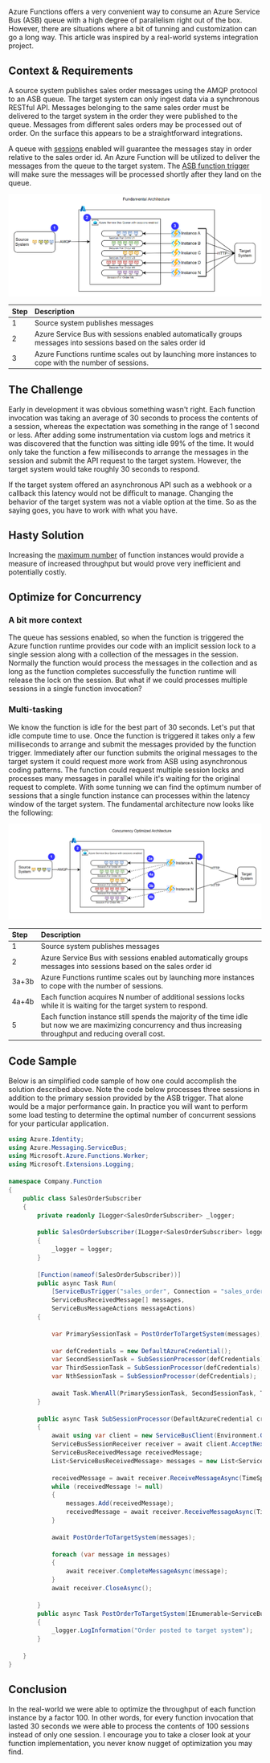 Azure Functions offers a very convenient way to consume an Azure Service Bus (ASB) queue with a high degree of parallelism right out of the box. However, there are situations where a bit of tunning and customization can go a long way. This article was inspired by a real-world systems integration project.

## Context & Requirements
A source system publishes sales order messages using the AMQP protocol to an ASB queue. The target system can only ingest data via a synchronous RESTful API. Messages belonging to the same sales order must be delivered to the target system in the order they were published to the queue. Messages from different sales orders may be processed out of order. On the surface this appears to be a straightforward integrations. 

A queue with [sessions](https://learn.microsoft.com/en-us/azure/service-bus-messaging/message-sessions) enabled will guarantee the messages stay in order relative to the sales order id. An Azure Function will be utilized to deliver the messages from the queue to the target system. The [ASB function trigger](https://learn.microsoft.com/en-us/azure/azure-functions/functions-bindings-service-bus-trigger?tabs=python-v2%2Cisolated-process%2Cnodejs-v4%2Cextensionv5&pivots=programming-language-csharp) will make sure the messages will be processed shortly after they land on the queue.

![Fundamental Architecture](images/FundamentalArch.png)

| Step | Description                                                                                                     |
| :--- | :-------------------------------------------------------------------------------------------------------------- |
| 1    | Source system publishes messages                                                                                |
| 2    | Azure Service Bus with sessions enabled automatically groups messages into sessions based on the sales order id |
| 3    | Azure Functions runtime scales out by launching more instances to cope with the number of sessions.             |

## The Challenge
Early in development it was obvious something wasn't right. Each function invocation was taking an average of 30 seconds to process the contents of a session, whereas the expectation was something in the range of 1 second or less. After adding some instrumentation via custom logs and metrics it was discovered that the function was sitting idle 99% of the time. It would only take the function a few milliseconds to arrange the messages in the session and submit the API request to the target system. However, the target system would take roughly 30 seconds to respond.

If the target system offered an asynchronous API such as a webhook or a callback this latency would not be difficult to manage. Changing the behavior of the target system was not a viable option at the time. So as the saying goes, you have to work with what you have.

## Hasty Solution
Increasing the [maximum number](https://learn.microsoft.com/en-us/azure/azure-functions/functions-concurrency#static-concurrency) of function instances would provide a measure of increased throughput but would prove very inefficient and potentially costly.

## Optimize for Concurrency
### A bit more context
The queue has sessions enabled, so when the function is triggered the Azure function runtime provides our code with an implicit session lock to a single session along with a collection of the messages in the session. Normally the function would process the messages in the collection and as long as the function completes successfully the function runtime will release the lock on the session. But what if we could processes multiple sessions in a single function invocation?

### Multi-tasking
We know the function is idle for the best part of 30 seconds. Let's put that idle compute time to use. Once the function is triggered it takes only a few milliseconds to arrange and submit the messages provided by the function trigger. Immediately after our function submits the original messages to the target system it could request more work from ASB using asynchronous coding patterns. The function could request multiple session locks and processes many messages in parallel while it's waiting for the original request to complete. With some tunning we can find the optimum number of sessions that a single function instance can processes within the latency window of the target system. The fundamental architecture now looks like the following:

![Concurrency Optimized Architecture](images/ConcurrencyOptimizedArch.png)

| Step  | Description                                                                                                                                                       |
| :---- | :---------------------------------------------------------------------------------------------------------------------------------------------------------------- |
| 1     | Source system publishes messages                                                                                                                                  |
| 2     | Azure Service Bus with sessions enabled automatically groups messages into sessions based on the sales order id                                                   |
| 3a+3b | Azure Functions runtime scales out by launching more instances to cope with the number of sessions.                                                               |
| 4a+4b | Each function acquires N number of additional sessions locks while it is waiting for the target system to respond.                                                |
| 5     | Each function instance still spends the majority of the time idle but now we are maximizing concurrency and thus increasing throughput and reducing overall cost. |

## Code Sample

Below is an simplified code sample of how one could accomplish the solution described above. Note the code below processes three sessions in addition to the primary session provided by the ASB trigger. That alone would be a major performance gain. In practice you will want to perform some load testing to determine the optimal number of concurrent sessions for your particular application.

```cs
using Azure.Identity;
using Azure.Messaging.ServiceBus;
using Microsoft.Azure.Functions.Worker;
using Microsoft.Extensions.Logging;

namespace Company.Function
{
    public class SalesOrderSubscriber
    {
        private readonly ILogger<SalesOrderSubscriber> _logger;

        public SalesOrderSubscriber(ILogger<SalesOrderSubscriber> logger)
        {
            _logger = logger;
        }

        [Function(nameof(SalesOrderSubscriber))]
        public async Task Run(
            [ServiceBusTrigger("sales_order", Connection = "sales_order_SERVICEBUS", IsSessionsEnabled = true, IsBatched = true)]
            ServiceBusReceivedMessage[] messages,
            ServiceBusMessageActions messageActions)
        {

            var PrimarySessionTask = PostOrderToTargetSystem(messages);

            var defCredentials = new DefaultAzureCredential();
            var SecondSessionTask = SubSessionProcessor(defCredentials);
            var ThirdSessionTask = SubSessionProcessor(defCredentials);
            var NthSessionTask = SubSessionProcessor(defCredentials);

            await Task.WhenAll(PrimarySessionTask, SecondSessionTask, ThirdSessionTask, NthSessionTask);
        }

        public async Task SubSessionProcessor(DefaultAzureCredential credentials)
        {
            await using var client = new ServiceBusClient(Environment.GetEnvironmentVariable("sales_order_fullyQualifiedNamespace"), credentials);
            ServiceBusSessionReceiver receiver = await client.AcceptNextSessionAsync("sales_order");
            ServiceBusReceivedMessage receivedMessage;
            List<ServiceBusReceivedMessage> messages = new List<ServiceBusReceivedMessage>();

            receivedMessage = await receiver.ReceiveMessageAsync(TimeSpan.FromMilliseconds(500));
            while (receivedMessage != null)
            {
                messages.Add(receivedMessage);
                receivedMessage = await receiver.ReceiveMessageAsync(TimeSpan.FromMilliseconds(500));
            }

            await PostOrderToTargetSystem(messages);

            foreach (var message in messages)
            {
                await receiver.CompleteMessageAsync(message);
            }
            await receiver.CloseAsync();

        }
        public async Task PostOrderToTargetSystem(IEnumerable<ServiceBusReceivedMessage> messages)
        {
            _logger.LogInformation("Order posted to target system");
        }

    }
}

```

## Conclusion
In the real-world we were able to optimize the throughput of each function instance by a factor 100. In other words, for every function invocation that lasted 30 seconds we were able to process the contents of 100 sessions instead of only one session. I encourage you to take a closer look at your function implementation, you never know nugget of optimization you may find.

